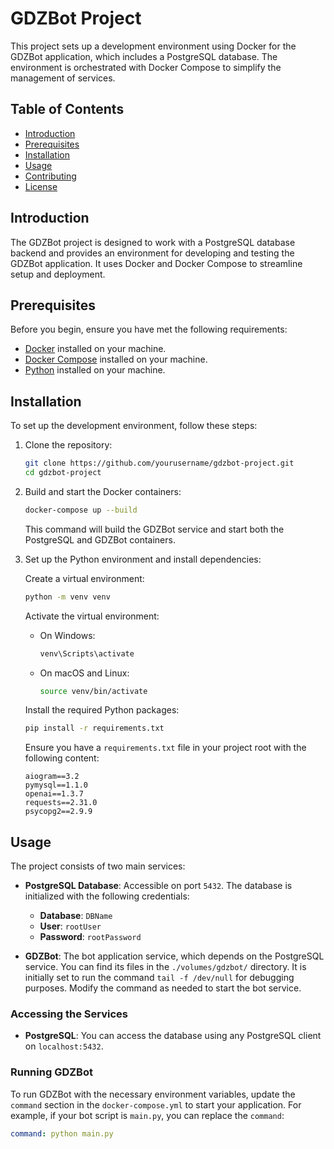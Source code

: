 # GDZBot Project

This project sets up a development environment using Docker for the GDZBot application, which includes a PostgreSQL database. The environment is orchestrated with Docker Compose to simplify the management of services.

## Table of Contents

- [Introduction](#introduction)
- [Prerequisites](#prerequisites)
- [Installation](#installation)
- [Usage](#usage)
- [Contributing](#contributing)
- [License](#license)

## Introduction

The GDZBot project is designed to work with a PostgreSQL database backend and provides an environment for developing and testing the GDZBot application. It uses Docker and Docker Compose to streamline setup and deployment.

## Prerequisites

Before you begin, ensure you have met the following requirements:

- [Docker](https://www.docker.com/get-started) installed on your machine.
- [Docker Compose](https://docs.docker.com/compose/install/) installed on your machine.
- [Python](https://www.python.org/downloads/) installed on your machine.

## Installation

To set up the development environment, follow these steps:

1. Clone the repository:

    ```bash
    git clone https://github.com/yourusername/gdzbot-project.git
    cd gdzbot-project
    ```

2. Build and start the Docker containers:

    ```bash
    docker-compose up --build
    ```

    This command will build the GDZBot service and start both the PostgreSQL and GDZBot containers.

3. Set up the Python environment and install dependencies:

    Create a virtual environment:

    ```bash
    python -m venv venv
    ```

    Activate the virtual environment:

    - On Windows:

      ```bash
      venv\Scripts\activate
      ```

    - On macOS and Linux:

      ```bash
      source venv/bin/activate
      ```

    Install the required Python packages:

    ```bash
    pip install -r requirements.txt
    ```

    Ensure you have a `requirements.txt` file in your project root with the following content:

    ```plaintext
    aiogram==3.2
    pymysql==1.1.0
    openai==1.3.7
    requests==2.31.0
    psycopg2==2.9.9
    ```

## Usage

The project consists of two main services:

- **PostgreSQL Database**: Accessible on port `5432`. The database is initialized with the following credentials:
  - **Database**: `DBName`
  - **User**: `rootUser`
  - **Password**: `rootPassword`

- **GDZBot**: The bot application service, which depends on the PostgreSQL service. You can find its files in the `./volumes/gdzbot/` directory. It is initially set to run the command `tail -f /dev/null` for debugging purposes. Modify the command as needed to start the bot service.

### Accessing the Services

- **PostgreSQL**: You can access the database using any PostgreSQL client on `localhost:5432`.

### Running GDZBot

To run GDZBot with the necessary environment variables, update the `command` section in the `docker-compose.yml` to start your application. For example, if your bot script is `main.py`, you can replace the `command`:

```yaml
command: python main.py
